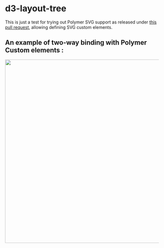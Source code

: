 # d3-layout-tree

This is just a test for trying out Polymer SVG support as released under [this pull request](https://github.com/Polymer/polymer/pull/3372), allowing defining SVG custom elements. 

## An example of two-way binding with Polymer Custom elements : 

<div>
	<img src="https://github.com/PolymerEl/d3-layout-tree/tree/master/images/polymerSvgBinding.png" width="600"></img>
</div>

